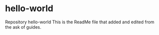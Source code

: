 # hello-world
Repository hello-world
This is the ReadMe file that added and edited from the ask of guides.
